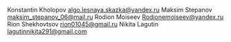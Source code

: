 Konstantin Kholopov algo.lesnaya.skazka@yandex.ru
Maksim Stepanov maksim_stepanov_06@mail.ru
Rodion Moiseev Rodionemoiseev@yandex.ru
Rion Shekhovtsov rion01045@gmail.ru
Nikita Lagutin lagutinnikita291@gmail.com
